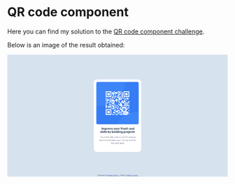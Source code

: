 # QR code component

Here you can find my solution to the [QR code component challenge](https://www.frontendmentor.io/challenges/qr-code-component-iux_sIO_H).

Below is an image of the result obtained:

![Design preview for the QR code component coding challenge](./design/developed-desktop-design.png)

